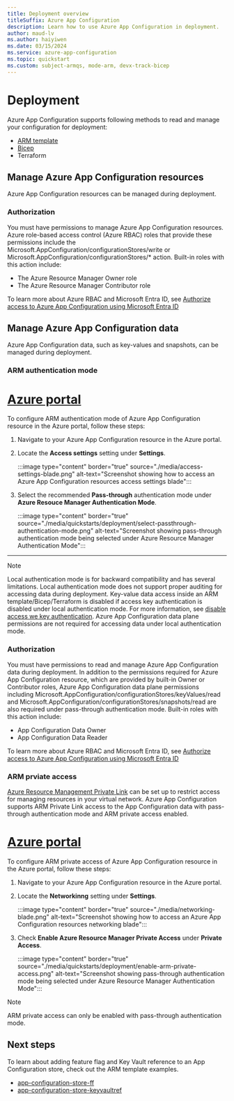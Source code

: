 ```yaml
---
title: Deployment overview
titleSuffix: Azure App Configuration
description: Learn how to use Azure App Configuration in deployment.
author: maud-lv
ms.author: haiyiwen
ms.date: 03/15/2024
ms.service: azure-app-configuration
ms.topic: quickstart
ms.custom: subject-armqs, mode-arm, devx-track-bicep
---
```


# Deployment

Azure App Configuration supports following methods to read and manage your configuration for deployment:
- [ARM template](./quickstart-resource-manager.md)
- [Bicep](./quickstart-bicep.md)
- Terraform

## Manage Azure App Configuration resources
Azure App Configuration resources can be managed during deployment.

### Authorization
You must have permissions to manage Azure App Configuration resources. Azure role-based access control (Azure RBAC) roles that provide these permissions include the Microsoft.AppConfiguration/configurationStores/write or Microsoft.AppConfiguration/configurationStores/* action. Built-in roles with this action include:
- The Azure Resource Manager Owner role
- The Azure Resource Manager Contributor role

To learn more about Azure RBAC and Microsoft Entra ID, see [Authorize access to Azure App Configuration using Microsoft Entra ID](./concetp-enable-rbac.md)

## Manage Azure App Configuration data
Azure App Configuration data, such as key-values and snapshots, can be managed during deployment. 

### ARM authentication mode
# [Azure portal](#tab/portal)

To configure ARM authentication mode of Azure App Configuration resource in the Azure portal, follow these steps:

1. Navigate to your Azure App Configuration resource in the Azure portal.
2. Locate the **Access settings** setting under **Settings**.

    :::image type="content" border="true" source="./media/access-settings-blade.png" alt-text="Screenshot showing how to access an Azure App Configuration resources access settings blade":::

3. Select the recommended **Pass-through** authentication mode under **Azure Resouce Manager Authentication Mode**.

    :::image type="content" border="true" source="./media/quickstarts/deployment/select-passthrough-authentication-mode.png" alt-text="Screenshot showing pass-through authentication mode being selected under Azure Resource Manager Authentication Mode":::

---

> [!NOTE]
> Local authentication mode is for backward compatibility and has several limitations. Local authentication mode does not support proper auditing for accessing data during deployment. Key-value data access inside an ARM template/Bicep/Terraform is disabled if access key authentication is disabled under local authentication mode. For more information, see [disable access  we key authentication](./howto-disable-access-key-authentication.md#limitations). Azure App Configuration data plane permissions are not required for accessing data under local authentication mode. 

### Authorization
You must have permissions to read and manage Azure App Configuration data during deployment. In addition to the permissions required for Azure App Configuration resource, which are provided by built-in Owner or Contributor roles, Azure App Configuration data plane permissions including Microsoft.AppConfiguration/configurationStores/keyValues/read and Microsoft.AppConfiguration/configurationStores/snapshots/read are also required under pass-through authentication mode. Built-in roles with this action include:
- App Configuration Data Owner
- App Configuration Data Reader

To learn more about Azure RBAC and Microsoft Entra ID, see [Authorize access to Azure App Configuration using Microsoft Entra ID](./concetp-enable-rbac.md)

### ARM prviate access
[Azure Resource Management Private Link](../../includes/resource-manager-create-rmpl.md) can be set up to restrict access for managing resources in your virtual network. Azure App Configuration supports ARM Private Link access to the App Configuration data with pass-through authentication mode and ARM private access enabled. 

# [Azure portal](#tab/portal)

To configure ARM private access of Azure App Configuration resource in the Azure portal, follow these steps:

1. Navigate to your Azure App Configuration resource in the Azure portal.
2. Locate the **Networkinng** setting under **Settings**.

    :::image type="content" border="true" source="./media/networking-blade.png" alt-text="Screenshot showing how to access an Azure App Configuration resources networking blade":::

3. Check **Enable Azure Resource Manager Private Access** under **Private Access**.

    :::image type="content" border="true" source="./media/quickstarts/deployment/enable-arm-private-access.png" alt-text="Screenshot showing pass-through authentication mode being selected under Azure Resource Manager Authentication Mode":::

> [!NOTE]
> ARM private access can only be enabled with pass-through authentication mode.

## Next steps

To learn about adding feature flag and Key Vault reference to an App Configuration store, check out the ARM template examples.

- [app-configuration-store-ff](https://azure.microsoft.com/resources/templates/app-configuration-store-ff/)
- [app-configuration-store-keyvaultref](https://azure.microsoft.com/resources/templates/app-configuration-store-keyvaultref/)
